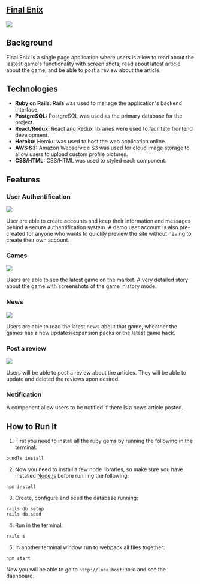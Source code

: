 ## [Final Enix](https://finalenix.herokuapp.com/#/)



<img src="https://github.com/kimju-tran/FPS-SquareEnix/blob/master/readme_img/splash_page.gif" align ="center"><br>

## Background 
Final Enix is a single page application where users is allow to read about the lastest game's functionality with screen shots, read about latest article about the game, and be able to post a review about the article.

## Technologies
* **Ruby on Rails:** Rails was used to manage the application's backend interface.
* **PostgreSQL:** PostgreSQL was used as the primary database for the project. 
* **React/Redux:** React and Redux libraries were used to facilitate frontend development.
* **Heroku:** Heroku was used to host the web application online.
* **AWS S3:** Amazon Webservice S3 was used for cloud image storage to allow users to upload custom profile pictures.
* **CSS/HTML:** CSS/HTML was used to styled each component.

## Features

### User Authentification
![](https://github.com/kimju-tran/FPS-SquareEnix/blob/master/readme_img/login.gif)

User are able to create accounts and keep their information and messages behind a secure authentification system. A demo user account is also pre-created for anyone who wants to quickly preview the site without having to create their own account.

### Games
![](https://github.com/kimju-tran/FPS-SquareEnix/blob/master/readme_img/games.gif)

Users are able to see the latest game on the market. A very detailed story about the game with screenshots of the game in story mode.

### News
![](https://github.com/kimju-tran/FPS-SquareEnix/blob/master/readme_img/news.gif)

Users are able to read the latest news about that game, wheather the games has a new updates/expansion packs or the latest game hack.

### Post a review
![](https://github.com/kimju-tran/FPS-SquareEnix/blob/master/readme_img/comment.gif)

Users will be able to post a review about the articles. They will be able to update and deleted the reviews upon desired.

### Notification
A component allow users to be notified if there is a news article posted.


## How to Run It
1. First you need to install all the ruby gems by running the following in the terminal:

```
bundle install
```

2. Now you need to install a few node libraries, so make sure you have installed [Node.js](https://nodejs.org/en/download/package-manager) before running the following:

```
npm install
```

3. Create, configure and seed the database running:

```
rails db:setup
rails db:seed
```

4. Run in the terminal:

```
rails s
```

5. In another terminal window run to webpack all files together:

```
npm start
```

Now you will be able to go to `http://localhost:3000` and see the dashboard.

